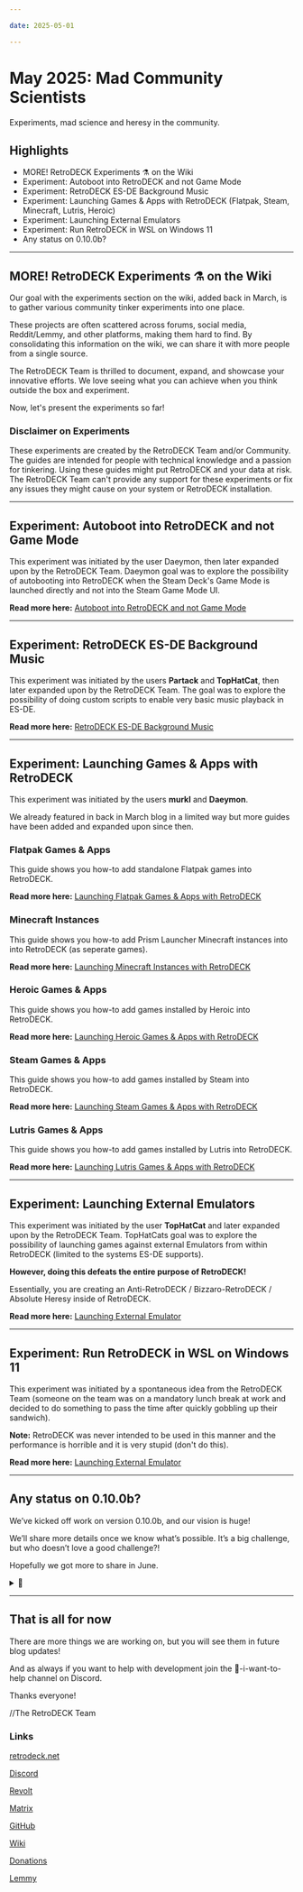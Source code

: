 ```yaml
--- 

date: 2025-05-01

--- 
```


# May 2025: Mad Community Scientists

Experiments, mad science and heresy in the community. 

## Highlights

- MORE! RetroDECK Experiments ⚗️ on the Wiki
- Experiment: Autoboot into RetroDECK and not Game Mode
- Experiment: RetroDECK ES-DE Background Music
- Experiment: Launching Games & Apps with RetroDECK (Flatpak, Steam, Minecraft, Lutris, Heroic)
- Experiment: Launching External Emulators
- Experiment: Run RetroDECK in WSL on Windows 11
- Any status on 0.10.0b?


<!-- more -->

---

## MORE! RetroDECK Experiments ⚗️ on the Wiki

Our goal with the experiments section on the wiki, added back in March, is to gather various community tinker experiments into one place.

These projects are often scattered across forums, social media, Reddit/Lemmy, and other platforms, making them hard to find. By consolidating this information on the wiki, we can share it with more people from a single source.

The RetroDECK Team is thrilled to document, expand, and showcase your innovative efforts. We love seeing what you can achieve when you think outside the box and experiment.

Now, let's present the experiments so far!

### Disclaimer on Experiments

These experiments are created by the RetroDECK Team and/or Community. The guides are intended for people with technical knowledge and a passion for tinkering. Using these guides might put RetroDECK and your data at risk. The RetroDECK Team can't provide any support for these experiments or fix any issues they might cause on your system or RetroDECK installation.

---

## Experiment: Autoboot into RetroDECK and not Game Mode

This experiment was initiated by the user Daeymon, then later expanded upon by the RetroDECK Team. Daeymon goal was to explore the possibility of autobooting into RetroDECK when the Steam Deck's Game Mode is launched directly and not into the Steam Game Mode UI.

**Read more here:** [Autoboot into RetroDECK and not Game Mode](https://retrodeck.readthedocs.io/en/latest/wiki_experiments/retrodeck-gamemode-boot/retrodeck-gamemode-boot/)

---

## Experiment: RetroDECK ES-DE Background Music

This experiment was initiated by the users **Partack** and **TopHatCat**, then later expanded upon by the RetroDECK Team. The goal was to explore the possibility of doing custom scripts to enable very basic music playback in ES-DE.

**Read more here:** [RetroDECK ES-DE Background Music](https://retrodeck.readthedocs.io/en/latest/wiki_experiments/retrodeck-music-player/retrodeck-music-player/)

---


## Experiment: Launching Games & Apps with RetroDECK

This experiment was initiated by the users **murkl** and **Daeymon**.

We already featured in back in March blog in a limited way but more guides have been added and expanded upon since then. 

### Flatpak Games & Apps

This guide shows you how-to add standalone Flatpak games into RetroDECK.

**Read more here:** [Launching Flatpak Games & Apps with RetroDECK](https://retrodeck.readthedocs.io/en/latest/wiki_experiments/desktop-launch/desktop-launch-flatpak/)

### Minecraft Instances

This guide shows you how-to add Prism Launcher Minecraft instances into  into RetroDECK (as seperate games).

**Read more here:** [Launching Minecraft Instances with RetroDECK](https://retrodeck.readthedocs.io/en/latest/wiki_experiments/desktop-launch/desktop-launch-prism/)

### Heroic Games & Apps

This guide shows you how-to add games installed by Heroic into RetroDECK.

**Read more here:** [Launching Heroic Games & Apps with RetroDECK](https://retrodeck.readthedocs.io/en/latest/wiki_experiments/desktop-launch/desktop-launch-heroic/)

### Steam Games & Apps

This guide shows you how-to add games installed by Steam into RetroDECK.

**Read more here:** [Launching Steam Games & Apps with RetroDECK](https://retrodeck.readthedocs.io/en/latest/wiki_experiments/desktop-launch/desktop-launch-steam/)
 
### Lutris Games & Apps

This guide shows you how-to add games installed by Lutris into RetroDECK.

**Read more here:** [Launching Lutris Games & Apps with RetroDECK](https://retrodeck.readthedocs.io/en/latest/wiki_experiments/desktop-launch/desktop-launch-lutris/)

---

## Experiment: Launching External Emulators

This experiment was initiated by the user **TopHatCat** and later expanded upon by the RetroDECK Team. TopHatCats goal was to explore the possibility of launching games against external Emulators from within RetroDECK (limited to the systems ES-DE supports).

**However, doing this defeats the entire purpose of RetroDECK!** 

Essentially, you are creating an Anti-RetroDECK / Bizzaro-RetroDECK / Absolute Heresy inside of RetroDECK. 

**Read more here:** [Launching External Emulator](https://retrodeck.readthedocs.io/en/latest/wiki_experiments/external-emulator/external-emulator/)

---

## Experiment: Run RetroDECK in WSL on Windows 11

This experiment was initiated by a spontaneous idea from the RetroDECK Team (someone on the team was on a mandatory lunch break at work and decided to do something to pass the time after quickly gobbling up their sandwich).

**Note:** RetroDECK was never intended to be used in this manner and the performance is horrible and it is very stupid (don't do this). 

**Read more here:** [Launching External Emulator](https://retrodeck.readthedocs.io/en/latest/wiki_experiments/retrodeck-wsl/retrodeck-wsl/)

---

## Any status on 0.10.0b?

We’ve kicked off work on version 0.10.0b, and our vision is huge! 

We’ll share more details once we know what’s possible. It’s a big challenge, but who doesn’t love a good challenge?!

Hopefully we got more to share in June.

<details>

<summary>
🥸
</summary>

🕵️‍♀️ Project Neo 🕵️
</details>


---

## That is all for now 

There are more things we are working on, but you will see them in future blog updates!

And as always if you want to help with development join the 💙-i-want-to-help channel on Discord.

Thanks everyone! 

//The RetroDECK Team 

### Links 

[retrodeck.net](https://retrodeck.net/)  
  
[Discord](https://discord.gg/WDc5C9YWMx) 

[Revolt](https://rvlt.gg/StVaEc0w) 

[Matrix](https://matrix.to/#/#retrodeck:matrix.org) 

[GitHub](https://github.com/XargonWan/RetroDECK) 

[Wiki](https://github.com/XargonWan/RetroDECK/wiki) 

[Donations](https://retrodeck.readthedocs.io/en/latest/wiki_about/donations-licenses/) 

[Lemmy](https://lemmy.zip/c/retrodeck) 
